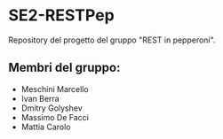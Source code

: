 # SE2-RESTPep
Repository del progetto del gruppo "REST in pepperoni".

## Membri del gruppo:
* Meschini Marcello
* Ivan Berra
* Dmitry Golyshev
* Massimo De Facci
* Mattia Carolo
